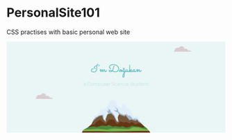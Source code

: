 # PersonalSite101
CSS practises with basic personal web site

<img src="https://github.com/dogukanuykun/PersonalSite101/blob/main/theme.png?raw=true" />
